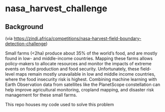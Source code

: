 # nasa_harvest_challenge


## Background 

(via https://zindi.africa/competitions/nasa-harvest-field-boundary-detection-challenge)

Small farms (<2ha) produce about 35% of the world’s food, and are mostly found in low- and middle-income countries. Mapping these farms allows policy-makers to allocate resources and monitor the impacts of extreme events on food production and food security. Unfortunately, these field-level maps remain mostly unavailable in low and middle income countries, where the food insecurity risk is highest. Combining machine learning with Earth Observation data from satellites like the PlanetScope constellation can help improve agricultural monitoring, cropland mapping, and disaster risk management for these small farms.


This repo houses my code used to solve this problem
